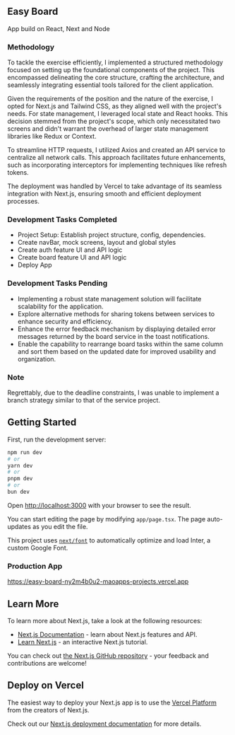 ## Easy Board

App build on React, Next and Node

### Methodology

To tackle the exercise efficiently, I implemented a structured methodology focused on setting up the foundational components of the project. This encompassed delineating the core structure, crafting the architecture, and seamlessly integrating essential tools tailored for the client application.

Given the requirements of the position and the nature of the exercise, I opted for Next.js and Tailwind CSS, as they aligned well with the project's needs. For state management, I leveraged local state and React hooks. This decision stemmed from the project's scope, which only necessitated two screens and didn't warrant the overhead of larger state management libraries like Redux or Context.

To streamline HTTP requests, I utilized Axios and created an API service to centralize all network calls. This approach facilitates future enhancements, such as incorporating interceptors for implementing techniques like refresh tokens.

The deployment was handled by Vercel to take advantage of its seamless integration with Next.js, ensuring smooth and efficient deployment processes.

### Development Tasks Completed

- Project Setup: Establish project structure, config, dependencies.
- Create navBar, mock screens, layout and global styles
- Create auth feature UI and API logic
- Create board feature UI and API logic
- Deploy App

### Development Tasks Pending

- Implementing a robust state management solution will facilitate scalability for the application.
- Explore alternative methods for sharing tokens between services to enhance security and efficiency.
- Enhance the error feedback mechanism by displaying detailed error messages returned by the board service in the toast notifications.
- Enable the capability to rearrange board tasks within the same column and sort them based on the updated date for improved usability and organization.

### Note

Regrettably, due to the deadline constraints, I was unable to implement a branch strategy similar to that of the service project.

## Getting Started

First, run the development server:

```bash
npm run dev
# or
yarn dev
# or
pnpm dev
# or
bun dev
```

Open [http://localhost:3000](http://localhost:3000) with your browser to see the result.

You can start editing the page by modifying `app/page.tsx`. The page auto-updates as you edit the file.

This project uses [`next/font`](https://nextjs.org/docs/basic-features/font-optimization) to automatically optimize and load Inter, a custom Google Font.

### Production App

https://easy-board-ny2m4b0u2-maoapps-projects.vercel.app

## Learn More

To learn more about Next.js, take a look at the following resources:

- [Next.js Documentation](https://nextjs.org/docs) - learn about Next.js features and API.
- [Learn Next.js](https://nextjs.org/learn) - an interactive Next.js tutorial.

You can check out [the Next.js GitHub repository](https://github.com/vercel/next.js/) - your feedback and contributions are welcome!

## Deploy on Vercel

The easiest way to deploy your Next.js app is to use the [Vercel Platform](https://vercel.com/new?utm_medium=default-template&filter=next.js&utm_source=create-next-app&utm_campaign=create-next-app-readme) from the creators of Next.js.

Check out our [Next.js deployment documentation](https://nextjs.org/docs/deployment) for more details.
